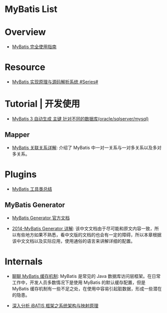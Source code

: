 # MyBatis List

# Overview

- [MyBatis 完全使用指南](http://www.kknotes.com/blog/mybatis%E5%AE%8C%E5%85%A8%E4%BD%BF%E7%94%A8%E6%8C%87%E5%8D%97/)

# Resource

- [MyBatis 实现原理与源码解析系统 #Series#](http://www.iocoder.cn/MyBatis/good-collection/?title)

# Tutorial | 开发使用

- [MyBatis 3 自动生成 主键 针对不同的数据库(oracle/sqlserver/mysql)](http://www.cnblogs.com/yuanermen/archive/2013/04/02/2995920.html)

## Mapper

- [MyBatis 关联关系详解](https://www.cnblogs.com/hellokitty1/p/5218892.html): 介绍了 MyBatis 中一对一关系与一对多关系以及多对多关系。

# Plugins

- [MyBatis 工具类总结](http://git.oschina.net/free/Mybatis_Utils/tree/master)

## MyBatis Generator

- [MyBatis Generator 官方文档](http://generator.sturgeon.mopaas.com/whatsNew.html)

- [2014-MyBatis Generator 详解](http://blog.csdn.net/isea533/article/details/42102297): 该中文文档由于尽可能和原文内容一致，所以有些地方如果不熟悉，看中文版的文档的也会有一定的障碍，所以本章根据该中文文档以及实际应用，使用通俗的语言来讲解详细的配置。

# Internals

- [聊聊 MyBatis 缓存机制](https://zhuanlan.zhihu.com/p/33179093?iam=ed4cd6b92a003a0ce8e801ae74196e19): MyBatis 是常见的 Java 数据库访问层框架。在日常工作中，开发人员多数情况下是使用 MyBatis 的默认缓存配置，但是 MyBatis 缓存机制有一些不足之处，在使用中容易引起脏数据，形成一些潜在的隐患。

- [深入分析 iBATIS 框架之系统架构与映射原理](http://www.ibm.com/developerworks/cn/java/j-lo-ibatis-principle/)
